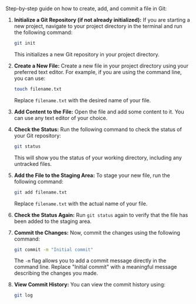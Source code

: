 Step-by-step guide on how to create, add, and commit a file in Git:

1. **Initialize a Git Repository (if not already initialized):**
   If you are starting a new project, navigate to your project directory in the terminal and run the following command:

   ```bash
   git init
   ```

   This initializes a new Git repository in your project directory.

2. **Create a New File:**
   Create a new file in your project directory using your preferred text editor. For example, if you are using the command line, you can use:

   ```bash
   touch filename.txt
   ```

   Replace `filename.txt` with the desired name of your file.

3. **Add Content to the File:**
   Open the file and add some content to it. You can use any text editor of your choice.

4. **Check the Status:**
   Run the following command to check the status of your Git repository:

   ```bash
   git status
   ```

   This will show you the status of your working directory, including any untracked files.

5. **Add the File to the Staging Area:**
   To stage your new file, run the following command:

   ```bash
   git add filename.txt
   ```

   Replace `filename.txt` with the actual name of your file.

6. **Check the Status Again:**
   Run `git status` again to verify that the file has been added to the staging area.

7. **Commit the Changes:**
   Now, commit the changes using the following command:

   ```bash
   git commit -m "Initial commit"
   ```

   The `-m` flag allows you to add a commit message directly in the command line. Replace "Initial commit" with a meaningful message describing the changes you made.

8. **View Commit History:**
   You can view the commit history using:

   ```bash
   git log
   ```


